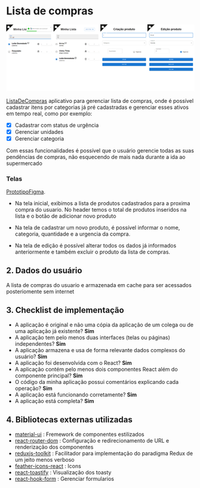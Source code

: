 # Lista de compras

![](src/utils/readme/projeto.png)

[ListaDeCompras](https://rafaelangelo1999.github.io/React.ListaDeCompra/) aplicativo para gerenciar lista de compras, onde é possível cadastrar itens por categorias já pré cadastradas e gerenciar esses ativos em tempo real, como por exemplo:

- [x] Cadastrar com status de urgência
- [x] Gerenciar unidades
- [x] Gerenciar categoria

Com essas funcionalidades é possível que o usuário gerencie todas as suas pendências de compras, não esquecendo de mais nada durante a ida ao supermercado

### Telas

[PrototipoFigma](https://www.figma.com/file/0GtfYjJybBtJs0mNMXj88K/Untitled?node-id=0%3A1).

- Na tela inicial, exibimos a lista de produtos cadastrados para a proxima compra do usuario. No header temos o total de produtos inseridos na lista e o botão de adicionar novo produto

- Na tela de cadastrar um novo produto, é possível informar o nome, categoria, quantidade e a urgencia da compra.

- Na tela de edição é possível alterar todos os dados já informados anteriormente e também excluir o produto da lista de compras.

## 2. Dados do usuário

A lista de compras do usuario e armazenada em cache para ser acessados posteriomente sem internet

## 3. Checklist de implementação

- A aplicação é original e não uma cópia da aplicação de um colega ou de uma aplicação já existente? **Sim**
- A aplicação tem pelo menos duas interfaces (telas ou páginas) independentes? **Sim**
- A aplicação armazena e usa de forma relevante dados complexos do usuário? **Sim**
- A aplicação foi desenvolvida com o React? **Sim**
- A aplicação contém pelo menos dois componentes React além do componente principal? **Sim**
- O código da minha aplicação possui comentários explicando cada operação? **Sim**
- A aplicação está funcionando corretamente? **Sim**
- A aplicação está completa? **Sim**

## 4. Bibliotecas externas utilizadas
* [material-ui](https://www.npmjs.com/package/@material-ui/core) : Fremework de componentes estilizados
* [react-router-dom](https://www.npmjs.com/package/react-router-dom) : Configuração e redirecionamento de URL e renderização dos componentes
* [reduxjs-toolkit](https://www.npmjs.com/package/@reduxjs/toolkit) : Facilitador para implementação do paradigma Redux de um jeito menos verboso 
* [feather-icons-react](https://www.npmjs.com/package/feather-icons-react) : Icons
* [react-toastify](https://www.npmjs.com/package/react-toastify) : Visualização dos toasty
* [react-hook-form](https://www.npmjs.com/package/react-hook-form) : Gerenciar formularios
